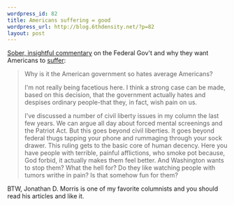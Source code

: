 ```yaml
--- 
wordpress_id: 82
title: Americans suffering = good
wordpress_url: http://blog.6thdensity.net/?p=82
layout: post
---
```

<a href="http://www.readjdm.com/">Sober, insightful commentary</a> on the Federal Gov't and why they want Americans to <a href="http://www.cnn.com/2005/LAW/06/06/scotus.medical.marijuana.ap/">suffer</a>:<blockquote>Why is it the American government so hates average Americans?

I'm not really being facetious here. I think a strong case can be made, based on this decision, that the government actually hates and despises ordinary people-that they, in fact, wish pain on us.

I've discussed a number of civil liberty issues in my column the last few years. We can argue all day about forced mental screenings and the Patriot Act. But this goes beyond civil liberties. It goes beyond federal thugs tapping your phone and rummaging through your sock drawer. This ruling gets to the basic core of human decency. Here you have people with terrible, painful afflictions, who smoke pot because, God forbid, it actually makes them feel better. And Washington wants to stop them? What the hell for? Do they like watching people with tumors writhe in pain? Is that somehow fun for them?</blockquote>BTW, Jonathan D. Morris is one of my favorite columnists and you should read his articles and like it.
